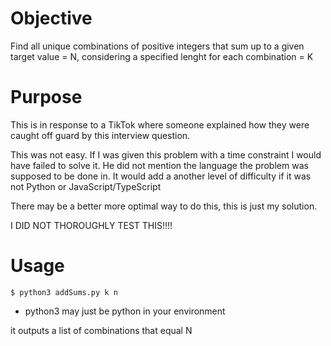 # Objective 
Find all unique combinations of positive integers that sum up to a given target value = N, considering a specified lenght for each combination = K

# Purpose 
This is in response to a TikTok where someone explained how they were caught off guard by this interview question.

This was not easy. If I was given this problem with a time constraint I would have failed to solve it. He did not mention the language the problem was supposed to be done in. 
It would add a another level of difficulty if it was not Python or JavaScript/TypeScript 

There may be a better more optimal way to do this, this is just my solution.

I DID NOT THOROUGHLY TEST THIS!!!!


# Usage 

```$ python3 addSums.py k n```

- python3 may just be python in your environment

it outputs a list of combinations that equal N